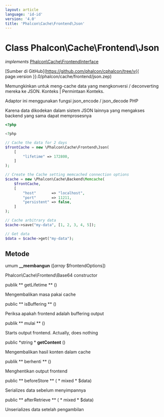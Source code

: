 ```yaml
---
layout: article
language: 'id-id'
version: '4.0'
title: 'Phalcon\Cache\Frontend\Json'
---
```

# Class **Phalcon\Cache\Frontend\Json**

*implements* [Phalcon\Cache\FrontendInterface](Phalcon_Cache_FrontendInterface)

[Sumber di GitHub](https://github.com/phalcon/cphalcon/tree/v{{ page.version }}.0/phalcon/cache/frontend/json.zep)

Memungkinkan untuk meng-cache data yang mengkonversi / deconverting mereka ke JSON. Konteks | Permintaan Konteks.

Adaptor ini menggunakan fungsi json_encode / json_decode PHP

Karena data dikodekan dalam sistem JSON lainnya yang mengakses backend yang sama dapat memprosesnya

```php
<?php

<?php

// Cache the data for 2 days
$frontCache = new \Phalcon\Cache\Frontend\Json(
    [
        "lifetime" => 172800,
    ]
);

// Create the Cache setting memcached connection options
$cache = new \Phalcon\Cache\Backend\Memcache(
    $frontCache,
    [
        "host"       => "localhost",
        "port"       => 11211,
        "persistent" => false,
    ]
);

// Cache arbitrary data
$cache->save("my-data", [1, 2, 3, 4, 5]);

// Get data
$data = $cache->get("my-data");

```

## Metode

umum **__membangun** ([*array* $frontendOptions])

Phalcon\Cache\Frontend\Base64 constructor

publik ** getLifetime ** ()

Mengembalikan masa pakai cache

public ** isBuffering ** ()

Periksa apakah frontend adalah buffering output

publik ** mulai ** ()

Starts output frontend. Actually, does nothing

public *string * **getContent** ()

Mengembalikan hasil konten dalam cache

publik ** berhenti ** ()

Menghentikan output frontend

public ** beforeStore ** ( * mixed * $data)

Serializes data sebelum menyimpannya

public ** afterRetrieve ** ( * mixed * $data)

Unserializes data setelah pengambilan